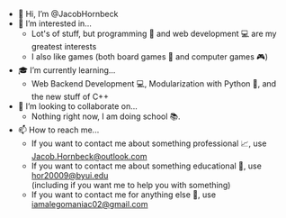 - 👋 Hi, I’m @JacobHornbeck
- 👀 I’m interested in...
    - Lot's of stuff, but programming 💾 and web development 💻 are my greatest interests
    - I also like games (both board games 🎲 and computer games 🎮)
- 🎓 I’m currently learning...
    - Web Backend Development 💻, Modularization with Python 🐍, and the new stuff of C++
- 🎯 I’m looking to collaborate on...
    - Nothing right now, I am doing school 📚.
- 📫 How to reach me...
    - If you want to contact me about something professional 📈, use Jacob.Hornbeck@outlook.com  
    - If you want to contact me about something educational 📓, use hor20009@byui.edu  
      (including if you want me to help you with something)
    - If you want to contact me for anything else 🎉, use iamalegomaniac02@gmail.com

<!---
JacobHornbeck/JacobHornbeck is a ✨ special ✨ repository because its `README.md` (this file) appears on your GitHub profile.
You can click the Preview link to take a look at your changes.
--->
